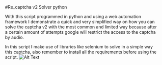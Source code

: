 #Re_captcha v2 Solver python

With this script programmed in python and using a web automation framework I demonstrate a quick and very simplified way on how you can solve the captcha v2 with the most common and limited way because after a certain amount of attempts google will restrict the access to the captcha by audio.

In this script I make use of libraries like selenium to solve in a simple way this captcha, also remember to install all the requirements before using the script. 
![Alt Text](https://media.giphy.com/media/vFKqnCdLPNOKc/giphy.gif)
